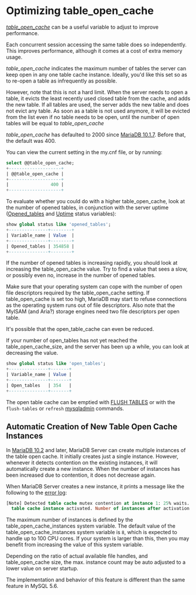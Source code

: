 # Optimizing table_open_cache

<em>[table_open_cache](/kb/en/server-system-variables/#table_open_cache)</em> can be a useful variable to adjust to improve performance.

Each concurrent session accessing the same table does so independently. This improves performance, although it comes at a cost of extra memory usage.

<em>table_open_cache</em> indicates the maximum number of tables the server can keep open in any one table cache instance. Ideally, you'd like this set so as to re-open a table as infrequently as possible.

However, note that this is not a hard limit. When the server needs to open a table, it evicts the least recently used closed table from the cache, and adds the new table. If all tables are used, the server adds the new table and does not evict any table. As soon as a table is not used anymore, it will be evicted from the list even if no table needs to be open, until the number of open tables will be equal to <em>table_open_cache</em>

<em>table_open_cache</em> has defaulted to 2000 since [MariaDB 10.1.7](/kb/en/mariadb-1017-release-notes/). Before that, the default was 400.

You can view the current setting in the my.cnf file, or by running:

```sql
select @@table_open_cache;
+--------------------+
| @@table_open_cache |
+--------------------+
|                400 |
+--------------------+
```

To evaluate whether you could do with a higher table_open_cache, look at the number of opened tables, in conjunction with the server uptime ([Opened_tables](/kb/en/server-status-variables/#opened_tables) and [Uptime](/kb/en/server-status-variables/#uptime) status variables):

```sql
show global status like 'opened_tables';
+---------------+--------+
| Variable_name | Value  |
+---------------+--------+
| Opened_tables | 354858 |
+---------------+--------+
```

If the number of opened tables is increasing rapidly, you should look at increasing the table_open_cache value. Try to find a value that sees a slow, or possibly even no, increase in the number of opened tables.

Make sure that your operating system can cope with the number of open file descriptors required by the table_open_cache setting. If table_open_cache is set too high, MariaDB may start to refuse connections as the operating system runs out of file descriptors. Also note that the MyISAM (and Aria?) storage engines need two file descriptors per open table.

It's possible that the open_table_cache can even be reduced.

If your number of open_tables has not yet reached the table_open_cache_size, and the server has been up a while, you can look at decreasing the value.

```sql
show global status like 'open_tables';
+---------------+-------+
| Variable_name | Value |
+---------------+-------+
| Open_tables   | 354   |
+---------------+-------+
```

The open table cache can be emptied with [FLUSH TABLES](/sql-statements-structure/sql-statements/administrative-sql-statements/flush-commands/flush/) or with the `flush-tables` or `refresh` [mysqladmin](/clients-utilities/mysqladmin/) commands.

## Automatic Creation of New Table Open Cache Instances

In [MariaDB 10.2](/kb/en/what-is-mariadb-102/) and later, MariaDB Server can create multiple instances of the table open cache. It initially creates just a single instance. However, whenever it detects contention on the existing instances, it will automatically create a new instance. When the number of instances has been increased due to contention, it does not decrease again.

When MariaDB Server creates a new instance, it prints a message like the following to the [error log](/mariadb-administration/server-monitoring-logs/error-log/):

```sql
[Note] Detected table cache mutex contention at instance 1: 25% waits. Additional 
  table cache instance activated. Number of instances after activation: 2.
```

The maximum number of instances is defined by the <a undefined>table_open_cache_instances</a> system variable. The default value of the <a undefined>table_open_cache_instances</a> system variable is `8`, which is expected to handle up to 100 CPU cores. If your system is larger than this, then you may benefit from increasing the value of this system variable.

Depending on the ratio of actual available file handles, and <a undefined>table_open_cache</a> size, the max. instance count may be auto adjusted to a lower value on server startup.

The implementation and behavior of this feature is different than the same feature in MySQL 5.6.
